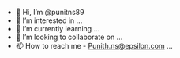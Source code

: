 - 👋 Hi, I’m @punitns89
- 👀 I’m interested in ...
- 🌱 I’m currently learning ...
- 💞️ I’m looking to collaborate on ...
- 📫 How to reach me - Punith.ns@epsilon.com ...

<!---
punitns89/punitns89 is a ✨ special ✨ repository because its `README.md` (this file) appears on your GitHub profile.
You can click the Preview link to take a look at your changes.
--->
